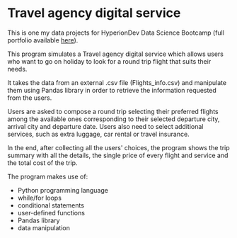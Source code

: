 # Travel agency digital service
This is one my data projects for HyperionDev Data Science Bootcamp (full portfolio available [here](https://www.hyperiondev.com/portfolio/IF23120013127)).

This program simulates a Travel agency digital service which allows users who want to go on holiday to look for a round trip flight that suits their needs.

It takes the data from an external .csv file (Flights_info.csv) and manipulate them using Pandas library in order to retrieve the information requested from the users.

Users are asked to compose a round trip selecting their preferred flights among the available ones corresponding to their selected departure city, arrival city and departure date. Users also need to select additional services, such as extra luggage, car rental or travel insurance.

In the end, after collecting all the users' choices, the program shows the trip summary with all the details, the single price of every flight and service and the total cost of the trip.

The program makes use of:
- Python programming language
- while/for loops
- conditional statements
- user-defined functions
- Pandas library
- data manipulation
